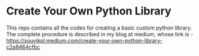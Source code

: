 # Create Your Own Python Library

This repo contains all the codes for creating a basic custom python library. The complete procedure is described in my blog at medium, whose link is -
https://souvikpl.medium.com/create-your-own-python-library-c2a8464cfbc
